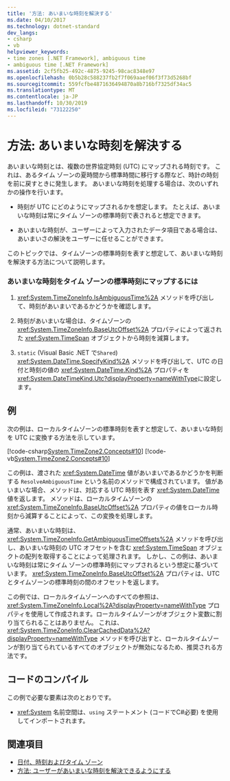 ```yaml
---
title: '方法: あいまいな時刻を解決する'
ms.date: 04/10/2017
ms.technology: dotnet-standard
dev_langs:
- csharp
- vb
helpviewer_keywords:
- time zones [.NET Framework], ambiguous time
- ambiguous time [.NET Framework]
ms.assetid: 2cf5fb25-492c-4875-9245-98cac8348e97
ms.openlocfilehash: 0b5b28c588237fb2f7f069aaef06f3f73d5268bf
ms.sourcegitcommit: 559fcfbe4871636494870a8b716bf7325df34ac5
ms.translationtype: MT
ms.contentlocale: ja-JP
ms.lasthandoff: 10/30/2019
ms.locfileid: "73122250"
---
```

# <a name="how-to-resolve-ambiguous-times"></a>方法: あいまいな時刻を解決する

あいまいな時刻とは、複数の世界協定時刻 (UTC) にマップされる時刻です。 これは、あるタイム ゾーンの夏時間から標準時間に移行する際など、時計の時刻を前に戻すときに発生します。 あいまいな時刻を処理する場合は、次のいずれかの操作を行います。

- 時刻が UTC にどのようにマップされるかを想定します。 たとえば、あいまいな時刻は常にタイム ゾーンの標準時刻で表されると想定できます。

- あいまいな時刻が、ユーザーによって入力されたデータ項目である場合は、あいまいさの解決をユーザーに任せることができます。

このトピックでは、タイムゾーンの標準時刻を表すと想定して、あいまいな時刻を解決する方法について説明します。

### <a name="to-map-an-ambiguous-time-to-a-time-zones-standard-time"></a>あいまいな時刻をタイム ゾーンの標準時刻にマップするには

1. <xref:System.TimeZoneInfo.IsAmbiguousTime%2A> メソッドを呼び出して、時刻があいまいであるかどうかを確認します。

2. 時刻があいまいな場合は、タイムゾーンの <xref:System.TimeZoneInfo.BaseUtcOffset%2A> プロパティによって返された <xref:System.TimeSpan> オブジェクトから時刻を減算します。

3. `static` (Visual Basic .NET で`Shared`) <xref:System.DateTime.SpecifyKind%2A> メソッドを呼び出して、UTC の日付と時刻の値の <xref:System.DateTime.Kind%2A> プロパティを <xref:System.DateTimeKind.Utc?displayProperty=nameWithType>に設定します。

## <a name="example"></a>例

次の例は、ローカルタイムゾーンの標準時刻を表すと想定して、あいまいな時刻を UTC に変換する方法を示しています。

[!code-csharp[System.TimeZone2.Concepts#10](../../../samples/snippets/csharp/VS_Snippets_CLR_System/system.TimeZone2.Concepts/CS/TimeZone2Concepts.cs#10)]
[!code-vb[System.TimeZone2.Concepts#10](../../../samples/snippets/visualbasic/VS_Snippets_CLR_System/system.TimeZone2.Concepts/VB/TimeZone2Concepts.vb#10)]

この例は、渡された <xref:System.DateTime> 値があいまいであるかどうかを判断する `ResolveAmbiguousTime` という名前のメソッドで構成されています。 値があいまいな場合、メソッドは、対応する UTC 時刻を表す <xref:System.DateTime> 値を返します。 メソッドは、ローカルタイムゾーンの <xref:System.TimeZoneInfo.BaseUtcOffset%2A> プロパティの値をローカル時刻から減算することによって、この変換を処理します。

通常、あいまいな時刻は、<xref:System.TimeZoneInfo.GetAmbiguousTimeOffsets%2A> メソッドを呼び出し、あいまいな時刻の UTC オフセットを含む <xref:System.TimeSpan> オブジェクトの配列を取得することによって処理されます。 しかし、この例は、あいまいな時刻は常にタイム ゾーンの標準時刻にマップされるという想定に基づいています。 <xref:System.TimeZoneInfo.BaseUtcOffset%2A> プロパティは、UTC とタイムゾーンの標準時刻の間のオフセットを返します。

この例では、ローカルタイムゾーンへのすべての参照は、<xref:System.TimeZoneInfo.Local%2A?displayProperty=nameWithType> プロパティを使用して作成されます。ローカルタイムゾーンがオブジェクト変数に割り当てられることはありません。 これは、<xref:System.TimeZoneInfo.ClearCachedData%2A?displayProperty=nameWithType> メソッドを呼び出すと、ローカルタイムゾーンが割り当てられているすべてのオブジェクトが無効になるため、推奨される方法です。

## <a name="compiling-the-code"></a>コードのコンパイル

この例で必要な要素は次のとおりです。

- <xref:System> 名前空間は、`using` ステートメント (コードでC#必要) を使用してインポートされます。

## <a name="see-also"></a>関連項目

- [日付、時刻およびタイム ゾーン](../../../docs/standard/datetime/index.md)
- [方法: ユーザーがあいまいな時刻を解決できるようにする](../../../docs/standard/datetime/let-users-resolve-ambiguous-times.md)
